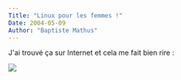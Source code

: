 ```yaml
---
Title: "Linux pour les femmes !"
Date: 2004-05-09
Author: "Baptiste Mathus"
---
```




J'ai trouvé ça sur Internet et cela me fait bien rire :

![](http://unix.rulez.org/~calver/pictures/Linux4women.jpg)

